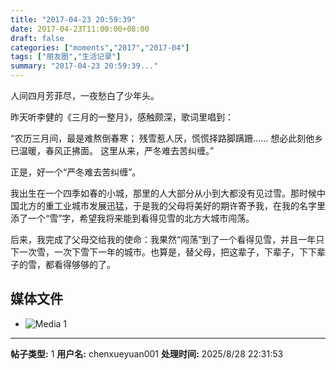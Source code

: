 ```yaml
---
title: "2017-04-23 20:59:39"
date: 2017-04-23T11:00:00+08:00
draft: false
categories: ["moments","2017","2017-04"]
tags: ["朋友圈","生活记录"]
summary: "2017-04-23 20:59:39..."
---
```


人间四月芳菲尽，一夜愁白了少年头。

昨天听李健的《三月的一整月》，感触颇深，歌词里唱到：

“农历三月间，最是难熬倒春寒；
残雪惹人厌，慌慌择路脚蹒跚……
想必此刻他乡已温暖，春风正拂面。
这里从来，严冬难去苦纠缠。”

正是，好一个“严冬难去苦纠缠”。

我出生在一个四季如春的小城，那里的人大部分从小到大都没有见过雪。那时候中国北方的重工业城市发展迅猛，于是我的父母将美好的期许寄予我，在我的名字里添了一个“雪”字，希望我将来能到看得见雪的北方大城市闯荡。

后来，我完成了父母交给我的使命：我果然“闯荡”到了一个看得见雪，并且一年只下一次雪，一次下雪下一年的城市。也算是，替父母，把这辈子，下辈子，下下辈子的雪，都看得够够的了。

## 媒体文件

- ![Media 1](/Moments/photos/2017-04-23/201704232059390.jpg)

---

**帖子类型:** 1
**用户名:** chenxueyuan001
**处理时间:** 2025/8/28 22:31:53